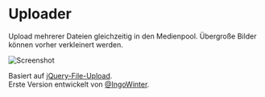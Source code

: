 Uploader
========

Upload mehrerer Dateien gleichzeitig in den Medienpool. Übergroße Bilder können vorher verkleinert werden.

![Screenshot](https://raw.githubusercontent.com/FriendsOfREDAXO/uploader/assets/file-upload_01.jpg)

Basiert auf [jQuery-File-Upload](https://blueimp.github.io/jQuery-File-Upload/).  
Erste Version entwickelt von [@IngoWinter](https://github.com/IngoWinter).